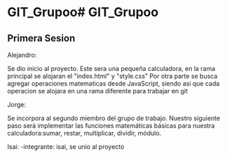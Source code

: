 # GIT_Grupoo# GIT_Grupoo

## Primera Sesion

Alejandro:

Se dio inicio al proyecto.
Este sera una pequeña calculadora, en la rama principal se alojaran el "index.html" y "style.css"
Por otra parte se busca agregar operaciones matematicas desde JavaScript, siendo asi que cada operacion se alojara en una rama diferente para trabajar en git 

Jorge: 

Se incorpora al segundo miembro del grupo de trabajo.
Nuestro siguiente paso será implementar las funciones matemáticas básicas para nuestra calculadora:sumar, restar, multiplicar, dividir, módulo.  

Isai:
 -integrante: isai, se unio al proyecto
